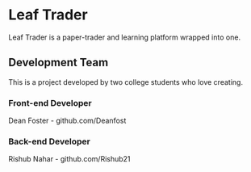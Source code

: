 # Leaf Trader
Leaf Trader is a paper-trader and learning platform wrapped into one.

## Development Team
This is a project developed by two college students who love creating.

### Front-end Developer
Dean Foster - github.com/Deanfost

### Back-end Developer
Rishub Nahar - github.com/Rishub21
